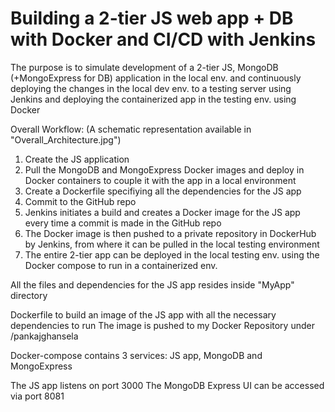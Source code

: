 # Building a 2-tier JS web app + DB with Docker and CI/CD with Jenkins

 The purpose is to simulate development of a 2-tier JS, MongoDB (+MongoExpress for DB) application in the local env. and continuously deploying the changes in the local dev env. to a testing server using Jenkins and deploying the containerized app in the testing env. using Docker 

 Overall Workflow: 
 (A schematic representation available in "Overall_Architecture.jpg") 

 1. Create the JS application
 2. Pull the MongoDB and MongoExpress Docker images and deploy in Docker containers to couple it with the app in a local environment
 3. Create a Dockerfile specifiying all the dependencies for the JS app
 4. Commit to the GitHub repo
 5. Jenkins initiates a build and creates a Docker image for the JS app every time a commit is made in the GitHub repo
 6. The Docker image is then pushed to a private repository in DockerHub by Jenkins, from where it can be pulled in the local testing environment
 7. The entire 2-tier app can be deployed in the local testing env. using the Docker compose to run in a containerized env.


 All the files and dependencies for the JS app resides inside "MyApp" directory

 Dockerfile to build an image of the JS app with all the necessary dependencies to run
 The image is pushed to my Docker Repository under /pankajghansela

 Docker-compose contains 3 services: JS app, MongoDB and MongoExpress

 The JS app listens on port 3000
 The MongoDB Express UI can be accessed via port 8081
